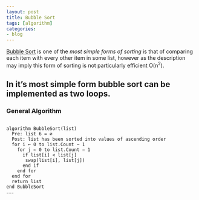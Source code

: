 ```yaml
---
layout: post
title: Bubble Sort
tags: [algorithm]
categories:
- blog
---
```

[Bubble Sort](#) is one of the *most simple forms of sorting* is that of 
comparing each item with every other item in some list, 
however as the description may imply this form of sorting is not 
particularly efficient O(n<sup>2</sup>). 

In it’s most simple form bubble sort can be implemented as two loops.
---

### General Algorithm

<code>
algorithm BubbleSort(list)
  Pre: list 6 = ∅
  Post: list has been sorted into values of ascending order
  for i ← 0 to list.Count − 1
    for j ← 0 to list.Count − 1
      if list[i] < list[j]
       swap(list[i], list[j])
      end if
    end for
  end for
  return list
end BubbleSort
</code>
---
